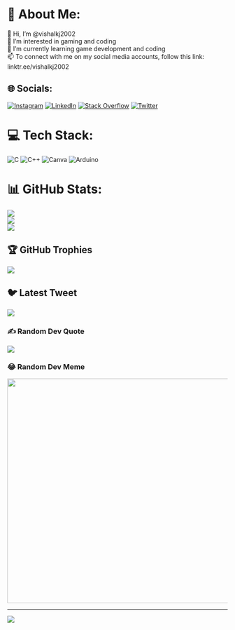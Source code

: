 # 💫 About Me:
👋 Hi, I’m @vishalkj2002<br>👀 I’m interested in gaming and coding<br>🌱 I’m currently learning game development and coding<br>📫 To connect with me on my social media accounts, follow this link: linktr.ee/vishalkj2002


## 🌐 Socials:
[![Instagram](https://img.shields.io/badge/Instagram-%23E4405F.svg?logo=Instagram&logoColor=white)](https://instagram.com/mrcotch) [![LinkedIn](https://img.shields.io/badge/LinkedIn-%230077B5.svg?logo=linkedin&logoColor=white)](https://linkedin.com/in/vishalkj2002) [![Stack Overflow](https://img.shields.io/badge/-Stackoverflow-FE7A16?logo=stack-overflow&logoColor=white)](https://stackoverflow.com/users/21595169) [![Twitter](https://img.shields.io/badge/Twitter-%231DA1F2.svg?logo=Twitter&logoColor=white)](https://twitter.com/iMrCoTcH) 

# 💻 Tech Stack:
![C](https://img.shields.io/badge/c-%2300599C.svg?style=flat&logo=c&logoColor=white) ![C++](https://img.shields.io/badge/c++-%2300599C.svg?style=flat&logo=c%2B%2B&logoColor=white) ![Canva](https://img.shields.io/badge/Canva-%2300C4CC.svg?style=flat&logo=Canva&logoColor=white) ![Arduino](https://img.shields.io/badge/-Arduino-00979D?style=flat&logo=Arduino&logoColor=white)
# 📊 GitHub Stats:
![](https://github-readme-stats.vercel.app/api?username=vishalkj2002&theme=midnight-purple&hide_border=false&include_all_commits=true&count_private=true)<br/>
![](https://github-readme-streak-stats.herokuapp.com/?user=vishalkj2002&theme=midnight-purple&hide_border=false)<br/>
![](https://github-readme-stats.vercel.app/api/top-langs/?username=vishalkj2002&theme=midnight-purple&hide_border=false&include_all_commits=true&count_private=true&layout=compact)

## 🏆 GitHub Trophies
![](https://github-profile-trophy.vercel.app/?username=vishalkj2002&theme=darkhub&no-frame=false&no-bg=false&margin-w=4)

## 🐦 Latest Tweet
[![](https://gtce.itsvg.in/api?username=iMrCoTcH)](https://github.com/VishwaGauravIn/github-twitter-card-embed)

### ✍️ Random Dev Quote
![](https://quotes-github-readme.vercel.app/api?type=horizontal&theme=radical)

### 😂 Random Dev Meme
<img src="https://rm.up.railway.app/" width="512px"/>

---
[![](https://visitcount.itsvg.in/api?id=vishalkj2002&icon=0&color=4)](https://visitcount.itsvg.in)

<!-- Proudly created with GPRM ( https://gprm.itsvg.in ) -->
